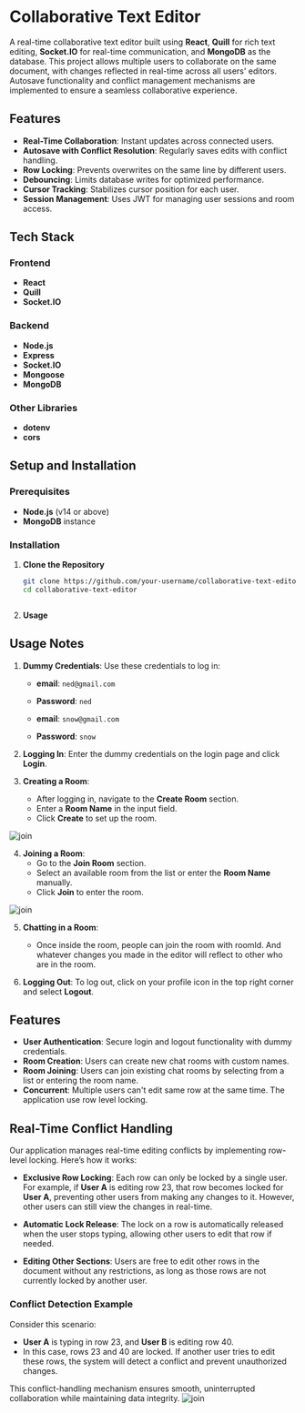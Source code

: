 # Collaborative Text Editor

A real-time collaborative text editor built using **React**, **Quill** for rich text editing, **Socket.IO** for real-time communication, and **MongoDB** as the database. This project allows multiple users to collaborate on the same document, with changes reflected in real-time across all users' editors. Autosave functionality and conflict management mechanisms are implemented to ensure a seamless collaborative experience.

## Features

- **Real-Time Collaboration**: Instant updates across connected users.
- **Autosave with Conflict Resolution**: Regularly saves edits with conflict handling.
- **Row Locking**: Prevents overwrites on the same line by different users.
- **Debouncing**: Limits database writes for optimized performance.
- **Cursor Tracking**: Stabilizes cursor position for each user.
- **Session Management**: Uses JWT for managing user sessions and room access.

## Tech Stack

### Frontend
- **React**
- **Quill**
- **Socket.IO**

### Backend
- **Node.js**
- **Express**
- **Socket.IO**
- **Mongoose**
- **MongoDB**

### Other Libraries
- **dotenv**
- **cors**

## Setup and Installation

### Prerequisites
- **Node.js** (v14 or above)
- **MongoDB** instance

### Installation

1. **Clone the Repository**

   ```bash
   git clone https://github.com/your-username/collaborative-text-editor.git
   cd collaborative-text-editor



2. **Usage**

## Usage Notes

1. **Dummy Credentials**: Use these credentials to log in:
   - **email**: `ned@gmail.com`
   - **Password**: `ned`

   - **email**: `snow@gmail.com`
   - **Password**: `snow`

2. **Logging In**: Enter the dummy credentials on the login page and click **Login**.

3. **Creating a Room**:
   - After logging in, navigate to the **Create Room** section.
   - Enter a **Room Name** in the input field.
   - Click **Create** to set up the room.

![join](./assets/create.gif)

4. **Joining a Room**:
   - Go to the **Join Room** section.
   - Select an available room from the list or enter the **Room Name** manually.
   - Click **Join** to enter the room.

![join](./assets/join.gif)

5. **Chatting in a Room**:
   - Once inside the room, people can join the room with roomId. And whatever changes you made in the editor will reflect to other who are in the room.

6. **Logging Out**: To log out, click on your profile icon in the top right corner and select **Logout**.

## Features

- **User Authentication**: Secure login and logout functionality with dummy credentials.
- **Room Creation**: Users can create new chat rooms with custom names.
- **Room Joining**: Users can join existing chat rooms by selecting from a list or entering the room name.
- **Concurrent**: Multiple users can't edit same row at the same time. The application use row level locking.
## Real-Time Conflict Handling

Our application manages real-time editing conflicts by implementing row-level locking. Here’s how it works:

- **Exclusive Row Locking**: Each row can only be locked by a single user. For example, if **User A** is editing row 23, that row becomes locked for **User A**, preventing other users from making any changes to it. However, other users can still view the changes in real-time.

- **Automatic Lock Release**: The lock on a row is automatically released when the user stops typing, allowing other users to edit that row if needed.

- **Editing Other Sections**: Users are free to edit other rows in the document without any restrictions, as long as those rows are not currently locked by another user.

### Conflict Detection Example

Consider this scenario:
- **User A** is typing in row 23, and **User B** is editing row 40.
- In this case, rows 23 and 40 are locked. If another user tries to edit these rows, the system will detect a conflict and prevent unauthorized changes.

This conflict-handling mechanism ensures smooth, uninterrupted collaboration while maintaining data integrity.
![join](./assets/conflict.gif)


